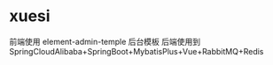 # xuesi
前端使用   element-admin-temple   后台模板
后端使用到  SpringCloudAlibaba+SpringBoot+MybatisPlus+Vue+RabbitMQ+Redis

